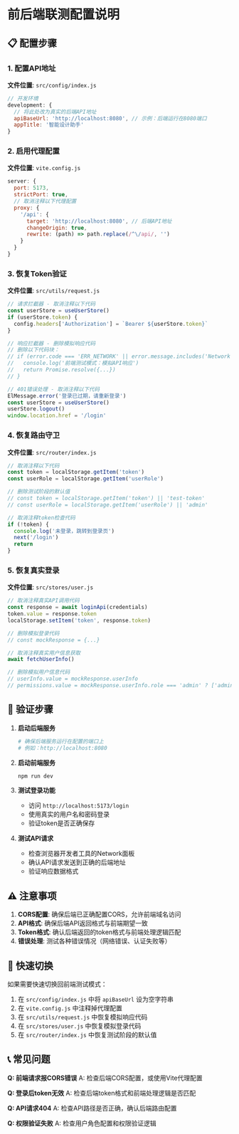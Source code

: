 # 前后端联测配置说明

## 📋 配置步骤

### 1. 配置API地址
**文件位置**: `src/config/index.js`

```javascript
// 开发环境
development: {
  // 将此处改为真实的后端API地址
  apiBaseUrl: 'http://localhost:8080', // 示例：后端运行在8080端口
  appTitle: '智能设计助手'
}
```

### 2. 启用代理配置
**文件位置**: `vite.config.js`

```javascript
server: {
  port: 5173,
  strictPort: true,
  // 取消注释以下代理配置
  proxy: {
    '/api': {
      target: 'http://localhost:8080', // 后端API地址
      changeOrigin: true,
      rewrite: (path) => path.replace(/^\/api/, '')
    }
  }
}
```

### 3. 恢复Token验证
**文件位置**: `src/utils/request.js`

```javascript
// 请求拦截器 - 取消注释以下代码
const userStore = useUserStore()
if (userStore.token) {
  config.headers['Authorization'] = `Bearer ${userStore.token}`
}

// 响应拦截器 - 删除模拟响应代码
// 删除以下代码块：
// if (error.code === 'ERR_NETWORK' || error.message.includes('Network Error')) {
//   console.log('前端测试模式：模拟API响应')
//   return Promise.resolve({...})
// }

// 401错误处理 - 取消注释以下代码
ElMessage.error('登录已过期，请重新登录')
const userStore = useUserStore()
userStore.logout()
window.location.href = '/login'
```

### 4. 恢复路由守卫
**文件位置**: `src/router/index.js`

```javascript
// 取消注释以下代码
const token = localStorage.getItem('token')
const userRole = localStorage.getItem('userRole')

// 删除测试阶段的默认值
// const token = localStorage.getItem('token') || 'test-token'
// const userRole = localStorage.getItem('userRole') || 'admin'

// 取消注释token检查代码
if (!token) {
  console.log('未登录，跳转到登录页')
  next('/login')
  return
}
```

### 5. 恢复真实登录
**文件位置**: `src/stores/user.js`

```javascript
// 取消注释真实API调用代码
const response = await loginApi(credentials)
token.value = response.token
localStorage.setItem('token', response.token)

// 删除模拟登录代码
// const mockResponse = {...}

// 取消注释真实用户信息获取
await fetchUserInfo()

// 删除模拟用户信息代码
// userInfo.value = mockResponse.userInfo
// permissions.value = mockResponse.userInfo.role === 'admin' ? ['admin'] : ['user']
```

## 🔧 验证步骤

1. **启动后端服务**
   ```bash
   # 确保后端服务运行在配置的端口上
   # 例如：http://localhost:8080
   ```

2. **启动前端服务**
   ```bash
   npm run dev
   ```

3. **测试登录功能**
   - 访问 `http://localhost:5173/login`
   - 使用真实的用户名和密码登录
   - 验证token是否正确保存

4. **测试API请求**
   - 检查浏览器开发者工具的Network面板
   - 确认API请求发送到正确的后端地址
   - 验证响应数据格式

## ⚠️ 注意事项

1. **CORS配置**: 确保后端已正确配置CORS，允许前端域名访问
2. **API格式**: 确保后端API返回格式与前端期望一致
3. **Token格式**: 确认后端返回的token格式与前端处理逻辑匹配
4. **错误处理**: 测试各种错误情况（网络错误、认证失败等）

## 🚀 快速切换

如果需要快速切换回前端测试模式：

1. 在 `src/config/index.js` 中将 `apiBaseUrl` 设为空字符串
2. 在 `vite.config.js` 中注释掉代理配置
3. 在 `src/utils/request.js` 中恢复模拟响应代码
4. 在 `src/stores/user.js` 中恢复模拟登录代码
5. 在 `src/router/index.js` 中恢复测试阶段的默认值

## 📞 常见问题

**Q: 前端请求报CORS错误**
A: 检查后端CORS配置，或使用Vite代理配置

**Q: 登录后token无效**
A: 检查后端token格式和前端处理逻辑是否匹配

**Q: API请求404**
A: 检查API路径是否正确，确认后端路由配置

**Q: 权限验证失败**
A: 检查用户角色配置和权限验证逻辑
